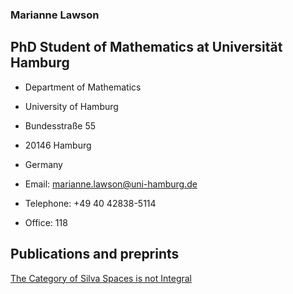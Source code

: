 ### Marianne Lawson 

## PhD Student of Mathematics at Universität Hamburg

+ Department of Mathematics
+ University of Hamburg
+ Bundesstraße 55
+ 20146 Hamburg
+ Germany


+ Email: marianne.lawson@uni-hamburg.de
+ Telephone: +49 40 42838-5114
+ Office: 118



## Publications and preprints


[The Category of Silva Spaces is not Integral](https://arxiv.org/pdf/2107.13901.pdf "My paper")



